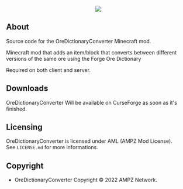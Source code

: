 <p style="text-align: center;">
<a href="https://discord.gg/UzmeWkD"><img src="https://discordapp.com/api/guilds/495506209881849856/widget.png?style=banner2" /></a>

## About

Source code for the OreDictionaryConverter Minecraft mod.

Minecraft mod that adds an item/block that converts between different versions of the same ore using the Forge Ore
 Dictionary

Required on both client and server.

## Downloads

OreDictionaryConverter Will be available on CurseForge as soon as it's finished. 

## Licensing

OreDictionaryConverter is licensed under AML (AMPZ Mod License).<br>
See `LICENSE.md` for more informations.


## Copyright

- OreDictionaryConverter Copyright © 2022 AMPZ Network.<br>
